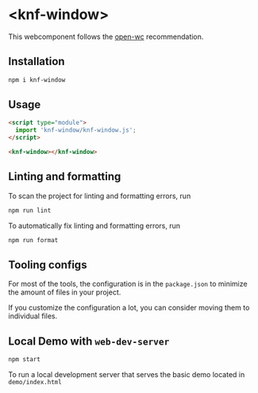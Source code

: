 # \<knf-window>

This webcomponent follows the [open-wc](https://github.com/open-wc/open-wc) recommendation.

## Installation

```bash
npm i knf-window
```

## Usage

```html
<script type="module">
  import 'knf-window/knf-window.js';
</script>

<knf-window></knf-window>
```

## Linting and formatting

To scan the project for linting and formatting errors, run

```bash
npm run lint
```

To automatically fix linting and formatting errors, run

```bash
npm run format
```


## Tooling configs

For most of the tools, the configuration is in the `package.json` to minimize the amount of files in your project.

If you customize the configuration a lot, you can consider moving them to individual files.

## Local Demo with `web-dev-server`

```bash
npm start
```

To run a local development server that serves the basic demo located in `demo/index.html`
